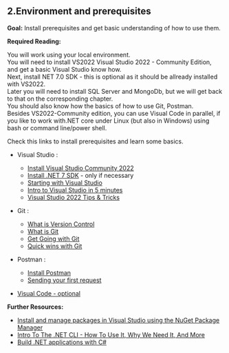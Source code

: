 ## 2.Environment and prerequisites

**Goal:** Install prerequisites and get basic understanding of how to use them.

**Required Reading:**

You will work using your local environment.  
You will need to install VS2022 Visual Studio 2022 - Community Edition, and get a basic Visual Studio know how.  
Next, install NET 7.0 SDK - this is optional as it should be allready installed with VS2022.  
Later you will need to install SQL Server and MongoDb, but we will get back to that on the corresponding chapter.  
You should also know how the basics of how to use Git, Postman.  
Besides VS2022-Community edition, you can use Visual Code in parallel, if you like to work with.NET core under Linux (but also in Windows) using bash or command line/power shell.  

Check this links to install prerequisites and learn some basics.  
 - Visual Studio :
   - [Install Visual Studio Community 2022](https://visualstudio.microsoft.com/vs/community/)
   - [Install .NET 7 SDK](https://dotnet.microsoft.com/en-us/download/dotnet/7.0) - only if necessary
   - [Starting with Visual Studio](https://www.youtube.com/watch?v=iC3CJcYxkl0&t=107s&ab_channel=MicrosoftVisualStudio)
   - [Intro to Visual Studio in 5 minutes](https://www.youtube.com/watch?v=5AOp8zFu4Vg&ab_channel=dotNET)
   - [Visual Studio 2022 Tips & Tricks](https://www.youtube.com/watch?v=etHfCFwH6MY&ab_channel=ClaudioBernasconi)  
 
 - Git :
   - [What is Version Control](https://git-scm.com/video/what-is-version-control)  
   - [What is Git](https://git-scm.com/video/what-is-git)  
   - [Get Going with Git](https://git-scm.com/video/get-going)  
   - [Quick wins with Git](https://git-scm.com/video/quick-wins)  
 
 - Postman :
   - [Install Postman](https://www.postman.com/downloads/])  
   - [Sending your first request](https://learning.postman.com/docs/getting-started/sending-the-first-request/)
 
 - [Visual Code - optional](https://code.visualstudio.com/)

**Further Resources:**

 - [Install and manage packages in Visual Studio using the NuGet Package Manager](https://learn.microsoft.com/en-us/nuget/consume-packages/install-use-packages-visual-studio)
 - [Intro To The .NET CLI - How To Use It, Why We Need It, And More](https://www.youtube.com/watch?v=RQLzp2Z8-BE&ab_channel=IAmTimCorey)
 - [Build .NET applications with C#](https://docs.microsoft.com/en-us/learn/paths/build-dotnet-applications-csharp/?WT.mc_id=dotnet-35129-website)

